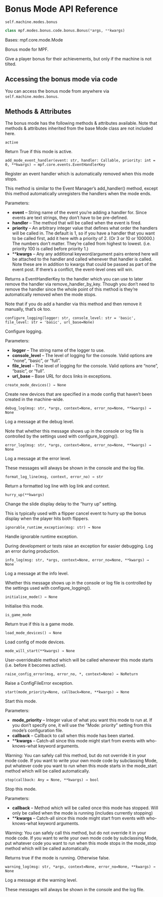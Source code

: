 # Bonus Mode API Reference

`self.machine.modes.bonus`

``` python
class mpf.modes.bonus.code.bonus.Bonus(*args, **kwargs)
```

Bases: mpf.core.mode.Mode

Bonus mode for MPF.

Give a player bonus for their achievements, but only if the machine is not tilted.

## Accessing the bonus mode via code

You can access the bonus mode from anywhere via `self.machine.modes.bonus`.

## Methods & Attributes

The bonus mode has the following methods & attributes available. Note that methods & attributes inherited from the base Mode class are not included here.

`active`

Return True if this mode is active.

`add_mode_event_handler(event: str, handler: Callable, priority: int = 0, **kwargs) → mpf.core.events.EventHandlerKey`

Register an event handler which is automatically removed when this mode stops.

This method is similar to the Event Manager’s add_handler() method, except this method automatically unregisters the handlers when the mode ends.

Parameters:

* **event** – String name of the event you’re adding a handler for. Since events are text strings, they don’t have to be pre-defined.
* **handler** – The method that will be called when the event is fired.
* **priority** – An arbitrary integer value that defines what order the handlers will be called in. The default is 1, so if you have a handler that you want to be called first, add it here with a priority of 2. (Or 3 or 10 or 100000.) The numbers don’t matter. They’re called from highest to lowest. (i.e. priority 100 is called before priority 1.)
* ****kwargs** – Any any additional keyword/argument pairs entered here will be attached to the handler and called whenever that handler is called. Note these are in addition to kwargs that could be passed as part of the event post. If there’s a conflict, the event-level ones will win.

Returns a EventHandlerKey to the handler which you can use to later remove the handler via remove_handler_by_key. Though you don’t need to remove the handler since the whole point of this method is they’re automatically removed when the mode stops.

Note that if you do add a handler via this method and then remove it manually, that’s ok too.

`configure_logging(logger: str, console_level: str = 'basic', file_level: str = 'basic', url_base=None)`

Configure logging.

Parameters:

* **logger** – The string name of the logger to use.
* **console_level** – The level of logging for the console. Valid options are “none”, “basic”, or “full”.
* **file_level** – The level of logging for the console. Valid options are “none”, “basic”, or “full”.
* **url_base** – Base URL for docs links in exceptions.

`create_mode_devices() → None`

Create new devices that are specified in a mode config that haven’t been created in the machine-wide.

`debug_log(msg: str, *args, context=None, error_no=None, **kwargs) → None`

Log a message at the debug level.

Note that whether this message shows up in the console or log file is controlled by the settings used with configure_logging().

`error_log(msg: str, *args, context=None, error_no=None, **kwargs) → None`

Log a message at the error level.

These messages will always be shown in the console and the log file.

`format_log_line(msg, context, error_no) → str`

Return a formatted log line with log link and context.

`hurry_up(**kwargs)`

Change the slide display delay to the “hurry up” setting.

This is typically used with a flipper cancel event to hurry up the bonus display when the player hits both flippers.

`ignorable_runtime_exception(msg: str) → None`

Handle ignorable runtime exception.

During development or tests raise an exception for easier debugging. Log an error during production.

`info_log(msg: str, *args, context=None, error_no=None, **kwargs) → None`

Log a message at the info level.

Whether this message shows up in the console or log file is controlled by the settings used with configure_logging().

`initialise_mode() → None`

Initialise this mode.

`is_game_mode`

Return true if this is a game mode.

`load_mode_devices() → None`

Load config of mode devices.

`mode_will_start(**kwargs) → None`

User-overrideable method which will be called whenever this mode starts (i.e. before it becomes active).

`raise_config_error(msg, error_no, *, context=None) → NoReturn`

Raise a ConfigFileError exception.

`start(mode_priority=None, callback=None, **kwargs) → None`

Start this mode.

Parameters:

* **mode_priority** – Integer value of what you want this mode to run at. If you don’t specify one, it will use the “Mode: priority” setting from this mode’s configuration file.
* **callback** – Callback to call when this mode has been started.
* ****kwargs** – Catch-all since this mode might start from events with who-knows-what keyword arguments.

Warning: You can safely call this method, but do not override it in your mode code. If you want to write your own mode code by subclassing Mode, put whatever code you want to run when this mode starts in the mode_start method which will be called automatically.

`stop(callback: Any = None, **kwargs) → bool`

Stop this mode.

Parameters:

* **callback** – Method which will be called once this mode has stopped. Will only be called when the mode is running (includes currently stopping)
* ****kwargs** – Catch-all since this mode might start from events with who-knows-what keyword arguments.

Warning: You can safely call this method, but do not override it in your mode code. If you want to write your own mode code by subclassing Mode, put whatever code you want to run when this mode stops in the mode_stop method which will be called automatically.

Returns true if the mode is running. Otherwise false.

`warning_log(msg: str, *args, context=None, error_no=None, **kwargs) → None`

Log a message at the warning level.

These messages will always be shown in the console and the log file.
